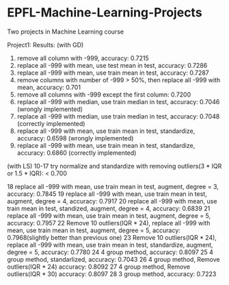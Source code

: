 # EPFL-Machine-Learning-Projects
Two projects in Machine Learning course

Project1:
Results:
(with GD)
1. remove all column with -999, accuracy: 0.7215
2. replace all -999 with mean, use test mean in test, accuracy: 0.7286
3. replace all -999 with mean, use train mean in test, accuracy: 0.7287
4. remove columns with number of -999 > 50%, then replace all -999 with mean, accuracy: 0.701
5. remove all columns with -999 except the first column: 0.7200
6. replace all -999 with median, use train median in test, accuracy: 0.7046 (wrongly implemented)
7. replace all -999 with median, use train median in test, accuracy: 0.7048 (correctly implemented)
8. replace all -999 with mean, use train mean in test, standardize, accuracy: 0.6598 (wrongly implemented)
9. replace all -999 with mean, use train mean in test, standardize, accuracy: 0.6860 (correctly implemented)

(with LS)
10-17 try normalize and standardize with removing outliers(3 * IQR or 1.5 * IQR): < 0.700

18 replace all -999 with mean, use train mean in test, augment, degree = 3, accuracy: 0.7845
19 replace all -999 with mean, use train mean in test, augment, degree = 4, accuracy: 0.7917
20 replace all -999 with mean, use train mean in test, standized, augment, degree = 4, accuracy: 0.6839
21 replace all -999 with mean, use train mean in test, augment, degree = 5, accuracy: 0.7957
22 Remove 10 outliers(IQR * 24), replace all -999 with mean, use train mean in test, augment, degree = 5, accuracy: 0.7968(slightly better than previous one)
23 Remove 10 outliers(IQR * 24), replace all -999 with mean, use train mean in test, standardize, augment, degree = 5, accuracy: 0.7780
24 4 group method, accuracy: 0.8097
25 4 group method, standarlized, accuracy: 0.7043
26 4 group method, Remove outliers(IQR * 24) accuracy: 0.8092
27 4 group method, Remove outliers(IQR * 30) accuracy: 0.8097
28 3 group method, accuracy: 0.7223

